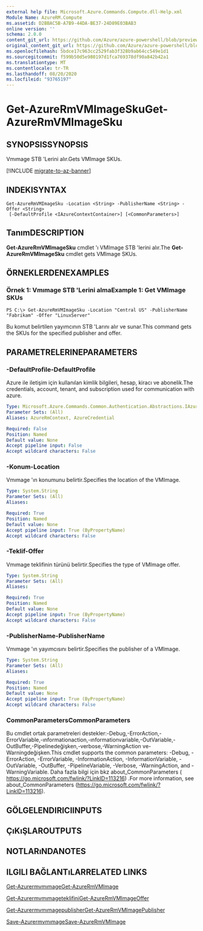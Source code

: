 ```yaml
---
external help file: Microsoft.Azure.Commands.Compute.dll-Help.xml
Module Name: AzureRM.Compute
ms.assetid: D2BBAC5B-A7B9-44DA-BE37-24D89E03BAB3
online version: ''
schema: 2.0.0
content_git_url: https://github.com/Azure/azure-powershell/blob/preview/src/ResourceManager/Compute/Stack/Commands.Compute/help/Get-AzureRmVMImageSku.md
original_content_git_url: https://github.com/Azure/azure-powershell/blob/preview/src/ResourceManager/Compute/Stack/Commands.Compute/help/Get-AzureRmVMImageSku.md
ms.openlocfilehash: 5bdce17c963cc2529fab3f328b9ab64cc549e1d1
ms.sourcegitcommit: f599b50d5e980197d1fca769378df90a842b42a1
ms.translationtype: MT
ms.contentlocale: tr-TR
ms.lasthandoff: 08/20/2020
ms.locfileid: "93765197"
---
```

# <span data-ttu-id="faf8a-101">Get-AzureRmVMImageSku</span><span class="sxs-lookup"><span data-stu-id="faf8a-101">Get-AzureRmVMImageSku</span></span>

## <span data-ttu-id="faf8a-102">SYNOPSIS</span><span class="sxs-lookup"><span data-stu-id="faf8a-102">SYNOPSIS</span></span>
<span data-ttu-id="faf8a-103">Vmımage STB 'Lerini alır.</span><span class="sxs-lookup"><span data-stu-id="faf8a-103">Gets VMImage SKUs.</span></span>

[!INCLUDE [migrate-to-az-banner](../../includes/migrate-to-az-banner.md)]

## <span data-ttu-id="faf8a-104">INDEKI</span><span class="sxs-lookup"><span data-stu-id="faf8a-104">SYNTAX</span></span>

```
Get-AzureRmVMImageSku -Location <String> -PublisherName <String> -Offer <String>
 [-DefaultProfile <IAzureContextContainer>] [<CommonParameters>]
```

## <span data-ttu-id="faf8a-105">Tanım</span><span class="sxs-lookup"><span data-stu-id="faf8a-105">DESCRIPTION</span></span>
<span data-ttu-id="faf8a-106">**Get-AzureRmVMImageSku** cmdlet 'ı VMImage STB 'lerini alır.</span><span class="sxs-lookup"><span data-stu-id="faf8a-106">The **Get-AzureRmVMImageSku** cmdlet gets VMImage SKUs.</span></span>

## <span data-ttu-id="faf8a-107">ÖRNEKLERDEN</span><span class="sxs-lookup"><span data-stu-id="faf8a-107">EXAMPLES</span></span>

### <span data-ttu-id="faf8a-108">Örnek 1: Vmımage STB 'Lerini alma</span><span class="sxs-lookup"><span data-stu-id="faf8a-108">Example 1: Get VMImage SKUs</span></span>
```
PS C:\> Get-AzureRmVMImageSku -Location "Central US" -PublisherName "Fabrikam" -Offer "LinuxServer"
```

<span data-ttu-id="faf8a-109">Bu komut belirtilen yayımcının STB 'Larını alır ve sunar.</span><span class="sxs-lookup"><span data-stu-id="faf8a-109">This command gets the SKUs for the specified publisher and offer.</span></span>

## <span data-ttu-id="faf8a-110">PARAMETRELERINE</span><span class="sxs-lookup"><span data-stu-id="faf8a-110">PARAMETERS</span></span>

### <span data-ttu-id="faf8a-111">-DefaultProfile</span><span class="sxs-lookup"><span data-stu-id="faf8a-111">-DefaultProfile</span></span>
<span data-ttu-id="faf8a-112">Azure ile iletişim için kullanılan kimlik bilgileri, hesap, kiracı ve abonelik.</span><span class="sxs-lookup"><span data-stu-id="faf8a-112">The credentials, account, tenant, and subscription used for communication with azure.</span></span>

```yaml
Type: Microsoft.Azure.Commands.Common.Authentication.Abstractions.IAzureContextContainer
Parameter Sets: (All)
Aliases: AzureRmContext, AzureCredential

Required: False
Position: Named
Default value: None
Accept pipeline input: False
Accept wildcard characters: False
```

### <span data-ttu-id="faf8a-113">-Konum</span><span class="sxs-lookup"><span data-stu-id="faf8a-113">-Location</span></span>
<span data-ttu-id="faf8a-114">Vmımage 'ın konumunu belirtir.</span><span class="sxs-lookup"><span data-stu-id="faf8a-114">Specifies the location of the VMImage.</span></span>

```yaml
Type: System.String
Parameter Sets: (All)
Aliases: 

Required: True
Position: Named
Default value: None
Accept pipeline input: True (ByPropertyName)
Accept wildcard characters: False
```

### <span data-ttu-id="faf8a-115">-Teklif</span><span class="sxs-lookup"><span data-stu-id="faf8a-115">-Offer</span></span>
<span data-ttu-id="faf8a-116">Vmımage teklifinin türünü belirtir.</span><span class="sxs-lookup"><span data-stu-id="faf8a-116">Specifies the type of VMImage offer.</span></span>

```yaml
Type: System.String
Parameter Sets: (All)
Aliases: 

Required: True
Position: Named
Default value: None
Accept pipeline input: True (ByPropertyName)
Accept wildcard characters: False
```

### <span data-ttu-id="faf8a-117">-PublisherName</span><span class="sxs-lookup"><span data-stu-id="faf8a-117">-PublisherName</span></span>
<span data-ttu-id="faf8a-118">Vmımage 'ın yayımcısını belirtir.</span><span class="sxs-lookup"><span data-stu-id="faf8a-118">Specifies the publisher of a VMImage.</span></span>

```yaml
Type: System.String
Parameter Sets: (All)
Aliases: 

Required: True
Position: Named
Default value: None
Accept pipeline input: True (ByPropertyName)
Accept wildcard characters: False
```

### <span data-ttu-id="faf8a-119">CommonParameters</span><span class="sxs-lookup"><span data-stu-id="faf8a-119">CommonParameters</span></span>
<span data-ttu-id="faf8a-120">Bu cmdlet ortak parametreleri destekler:-Debug,-ErrorAction,-ErrorVariable,-ınformationaction,-ınformationvariable,-OutVariable,-OutBuffer,-Pipelinedeğişken,-verbose,-WarningAction ve-Warningdeğişken.</span><span class="sxs-lookup"><span data-stu-id="faf8a-120">This cmdlet supports the common parameters: -Debug, -ErrorAction, -ErrorVariable, -InformationAction, -InformationVariable, -OutVariable, -OutBuffer, -PipelineVariable, -Verbose, -WarningAction, and -WarningVariable.</span></span> <span data-ttu-id="faf8a-121">Daha fazla bilgi için bkz about_CommonParameters ( https://go.microsoft.com/fwlink/?LinkID=113216) .</span><span class="sxs-lookup"><span data-stu-id="faf8a-121">For more information, see about_CommonParameters (https://go.microsoft.com/fwlink/?LinkID=113216).</span></span>

## <span data-ttu-id="faf8a-122">GÖLGELENDIRICI</span><span class="sxs-lookup"><span data-stu-id="faf8a-122">INPUTS</span></span>

## <span data-ttu-id="faf8a-123">ÇıKıŞLAR</span><span class="sxs-lookup"><span data-stu-id="faf8a-123">OUTPUTS</span></span>

## <span data-ttu-id="faf8a-124">NOTLARıNDA</span><span class="sxs-lookup"><span data-stu-id="faf8a-124">NOTES</span></span>

## <span data-ttu-id="faf8a-125">ILGILI BAĞLANTıLAR</span><span class="sxs-lookup"><span data-stu-id="faf8a-125">RELATED LINKS</span></span>

[<span data-ttu-id="faf8a-126">Get-Azurermvmımage</span><span class="sxs-lookup"><span data-stu-id="faf8a-126">Get-AzureRmVMImage</span></span>](./Get-AzureRmVMImage.md)

[<span data-ttu-id="faf8a-127">Get-Azurermvmımageteklifini</span><span class="sxs-lookup"><span data-stu-id="faf8a-127">Get-AzureRmVMImageOffer</span></span>](./Get-AzureRmVMImageOffer.md)

[<span data-ttu-id="faf8a-128">Get-Azurermvmımagepublisher</span><span class="sxs-lookup"><span data-stu-id="faf8a-128">Get-AzureRmVMImagePublisher</span></span>](./Get-AzureRmVMImagePublisher.md)

[<span data-ttu-id="faf8a-129">Save-Azurermvmımage</span><span class="sxs-lookup"><span data-stu-id="faf8a-129">Save-AzureRmVMImage</span></span>](./Save-AzureRmVMImage.md)



